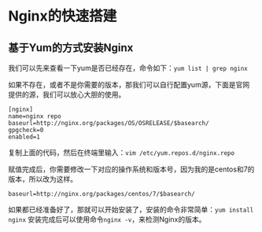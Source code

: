 # Nginx的快速搭建

## 基于Yum的方式安装Nginx

我们可以先来查看一下yum是否已经存在，命令如下：`yum list | grep nginx`

如果不存在，或者不是你需要的版本，那我们可以自行配置yum源，下面是官网提供的源，我们可以放心大胆的使用。

```
[nginx]
name=nginx repo
baseurl=http://nginx.org/packages/OS/OSRELEASE/$basearch/
gpgcheck=0
enabled=1
```

复制上面的代码，然后在终端里输入：`vim /etc/yum.repos.d/nginx.repo`

赋值完成后，你需要修改一下对应的操作系统和版本号，因为我的是centos和7的版本，所以改为这样。

```
baseurl=http://nginx.org/packages/centos/7/$basearch/
```

如果都已经准备好了，那就可以开始安装了，安装的命令非常简单：`yum install nginx`
安装完成后可以使用命令`nginx -v`，来检测Nginx的版本。
